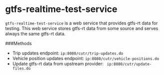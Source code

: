 #  gtfs-realtime-test-service

```gtfs-realtime-test-service``` is a web service that provides gtfs-rt data for testing. 
This web service stores gtfs-rt data from some source and serves always the same gtfs-rt data.


###Methods

- Trip updates endpoint: ```ip:8080/cutr/trip-updates.do```
- Vehicle position updates endpoint: ```ip:8080/cutr/vehicle-positions.do```
- Update gtfs-rt data from upstream provider: ``` ip:8080/cutr/update-files.do```

